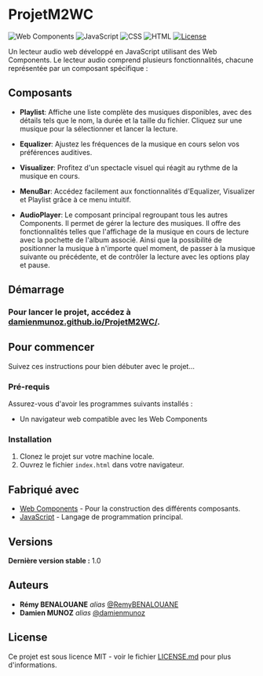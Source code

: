 # ProjetM2WC

![Web Components](https://gist.githubusercontent.com/RemyBENALOUANE/c952a162a8269df70cd9234526033213/raw/7352ec67a93f004d241a1b2221e7fa2ae36d057b/built-with-web-components.svg)
![JavaScript](https://gist.githubusercontent.com/RemyBENALOUANE/c952a162a8269df70cd9234526033213/raw/7352ec67a93f004d241a1b2221e7fa2ae36d057b/made-with-javascript.svg)
![CSS](https://gist.githubusercontent.com/RemyBENALOUANE/c952a162a8269df70cd9234526033213/raw/7352ec67a93f004d241a1b2221e7fa2ae36d057b/made-with-css.svg)
![HTML](https://gist.githubusercontent.com/RemyBENALOUANE/c952a162a8269df70cd9234526033213/raw/7352ec67a93f004d241a1b2221e7fa2ae36d057b/made-with-html.svg)
[![License](https://forthebadge.com/images/badges/license-mit.svg)](LICENSE.md)


Un lecteur audio web développé en JavaScript utilisant des Web Components. Le lecteur audio comprend plusieurs fonctionnalités, chacune représentée par un composant spécifique :

## Composants

- **Playlist**: Affiche une liste complète des musiques disponibles, avec des détails tels que le nom, la durée et la taille du fichier. Cliquez sur une musique pour la sélectionner et lancer la lecture.

- **Equalizer**: Ajustez les fréquences de la musique en cours selon vos préférences auditives.

- **Visualizer**: Profitez d'un spectacle visuel qui réagit au rythme de la musique en cours.

- **MenuBar**: Accédez facilement aux fonctionnalités d'Equalizer, Visualizer et Playlist grâce à ce menu intuitif.

- **AudioPlayer**: Le composant principal regroupant tous les autres Components. Il permet de gérer la lecture des musiques. 
Il offre des fonctionnalités telles que l'affichage de la musique en cours de lecture avec la pochette de l'album associé. Ainsi que la possibilité de positionner la musique à n'importe quel moment, de passer à la musique suivante ou précédente, et de contrôler la lecture avec les options play et pause.

## Démarrage

### Pour lancer le projet, accédez à [damienmunoz.github.io/ProjetM2WC/](https://damienmunoz.github.io/ProjetM2WC/).

## Pour commencer

Suivez ces instructions pour bien débuter avec le projet...

### Pré-requis

Assurez-vous d'avoir les programmes suivants installés :

- Un navigateur web compatible avec les Web Components



### Installation

1. Clonez le projet sur votre machine locale.
2. Ouvrez le fichier `index.html` dans votre navigateur.


## Fabriqué avec

* [Web Components](https://developer.mozilla.org/en-US/docs/Web/Web_Components) - Pour la construction des différents composants.
* [JavaScript](https://developer.mozilla.org/en-US/docs/Web/JavaScript) - Langage de programmation principal.

## Versions

**Dernière version stable :** 1.0

## Auteurs

* **Rémy BENALOUANE** _alias_ [@RemyBENALOUANE](https://github.com/RemyBENALOUANE)
* **Damien MUNOZ** _alias_ [@damienmunoz](https://github.com/damienmunoz)

## License

Ce projet est sous licence MIT - voir le fichier [LICENSE.md](LICENSE.md) pour plus d'informations.
